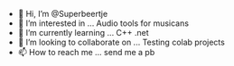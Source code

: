 - 👋 Hi, I’m @Superbeertje
- 👀 I’m interested in ... Audio tools for musicans
- 🌱 I’m currently learning ... C++ .net
- 💞️ I’m looking to collaborate on ... Testing colab projects
- 📫 How to reach me ... send me a pb

<!---
Superbeertje/Superbeertje is a ✨ special ✨ repository because its `README.md` (this file) appears on your GitHub profile.
You can click the Preview link to take a look at your changes.
--->
